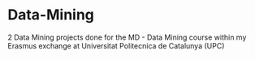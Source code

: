 # Data-Mining
2 Data Mining projects done for the MD - Data Mining course within my Erasmus exchange at Universitat Politecnica de Catalunya (UPC)
